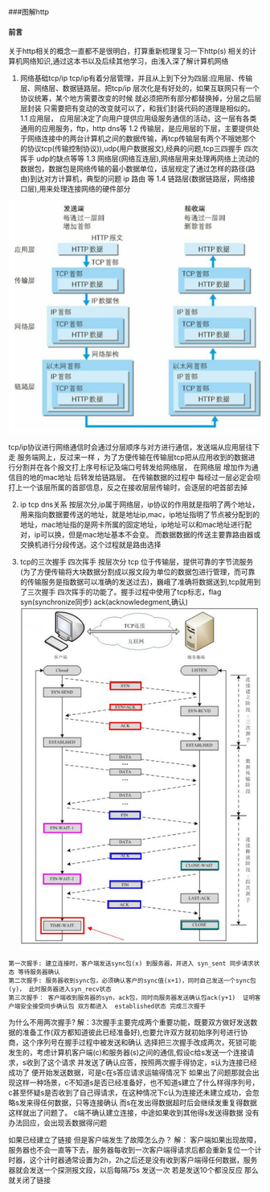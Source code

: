 ###图解http
#### 前言
关于http相关的概念一直都不是很明白，打算重新梳理复习一下http(s) 相关的计算机网络知识,通过这本书以及后续其他学习，由浅入深了解计算机网络

1. 网络基础tcp/ip
tcp/ip有着分层管理，并且从上到下分为四层:应用层、传输层、网络层、数据链路层。把tcp/ip 层次化是有好处的，如果互联网只有一个协议统筹，某个地方需要改变的时候 就必须把所有部分都替换掉，分层之后层层封装 只需要把有变动的改变就可以了，和我们封装代码的道理是相似的。
1.1 应用层， 应用层决定了向用户提供应用级服务通信的活动，这一层有各类通用的应用服务，ftp，http dns等
1.2 传输层，是应用层的下层，主要提供处于网络连接中的两台计算机之间的数据传输，再tcp传输层有两个不哦她那个的协议tcp(传输控制协议)),udp(用户数据报文),经典的问题,tcp三四握手 四次挥手 udp的缺点等等 
1.3 网络层(网络互连层),网络层用来处理再网络上流动的数据包，数据包是网络传输的最小数据单位，该层规定了通过怎样的路径(路由)到达对方计算机，典型的问题 ip 路由 等
1.4 链路层(数据链路层，网络接口层),用来处理连接网络的硬件部分

![](../src/imgs/图解http1.png)

tcp/ip协议进行网络通信时会通过分层顺序与对方进行通信，发送端从应用层往下走 服务端网上，反过来一样
，为了方便传输在传输层tcp把从应用收到的数据进行分割并在各个报文打上序号标记及端口号转发给网络层， 在网络层 增加作为通信目的地的mac地址 后转发给链路层。 在传输数据的过程中 每经过一层必定会呗打上一个该层所属的首部信息，反之在接收层层传输时，会逐层的吧首部去掉

2. ip tcp dns关系
  按层次分,ip属于网络层，ip协议的作用就是指明了两个地址，用来指向数据要传送的地址，就是地址ip,mac，ip地址指明了节点被分配到的地址，mac地址指的是网卡所属的固定地址，ip地址可以和mac地址进行配对，ip可以换，但是mac地址基本不会变。
  而数据数据的传送主要靠路由器或交换机进行分段传送。这个过程就是路由选择 

  3. tcp的三次握手 四次挥手
   按层次分 tcp 位于传输层，提供可靠的字节流服务(为了方便传输将大块数据分割成以报文段为单位的数据包进行管理，而可靠的传输服务是指数据可以准确的发送过去)，巍峨了准确将数据送到,tcp就用到了三次握手 四次挥手的功能了。握手过程中使用了tcp标志，flag syn(synchronize同步) ack(acknowledegment,确认)
   ![](../src/imgs/图解http2.png)

    第一次握手: 建立连接时，客户端发送sync包(x) 到服务器，并进入 syn_sent 同步请求状态 等待服务器确认
    第二次握手: 服务器收到sync包，必须确认客户的sync值(x+1)，同时自己发送一个sync包(y)， 此时服务器进入syn_recv状态
    第三次握手： 客户端收到服务器的syn，ack包，同时向服务器发送确认包ack(y+1)  证明客户端安全接受同步确认包 双方都进入  established状态 完成三次握手

 为什么不用两次握手?
 解：3次握手主要完成两个重要功能，既要双方做好发送数据的准备工作(双方都知道彼此已经准备好),也要允许双方就初始序列号进行协商，这个序列号在握手过程中被发送和确认
  选择把三次握手改成两次，死锁可能发生的，考虑计算机客户端(c)和服务器(s)之间的通信,假设c给s发送一个连接请求，s收到了这个请求 并发送了确认应答，按照两次握手得协定，s认为连接已经成功了 便开始发送数据，可是c在s答应请求运输得情况下 如果出了问题那就会出现这样一种场景，c不知道s是否已经准备好，也不知道s建立了什么样得序列号，c甚至怀疑s是否收到了自己得请求，在这种情况下c认为连接还未建立成功，会忽略s发来得任何数据，只等连接确认 而s在发出得数据超时后会继续发重复得数据 这样就出了问题了。 c端不确认建立连接，中途如果收到其他得s发送得数据 没有办法回应，会出现丢数据得问题

如果已经建立了链接 但是客户端发生了故障怎么办？
解： 客户端如果出现故障，服务器也不会一直等下去，服务器每收到一次客户端得请求后都会重新复位一个计时器，这个计时器通常设置为2h，2h之后还是没有收到客户端得任何数据，服务器就会发送一个探测报文段，以后每隔75s 发送一次 若是发送10个都没反应 那么就关闭了链接
    
   
   